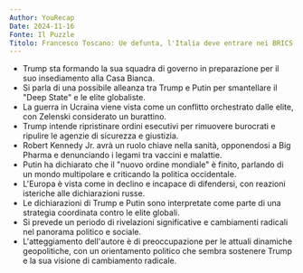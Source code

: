 ```yaml
---
Author: YouRecap
Date: 2024-11-16
Fonte: Il Puzzle
Titolo: Francesco Toscano: Ue defunta, l'Italia deve entrare nei BRICS
---
```


- Trump sta formando la sua squadra di governo in preparazione per il suo insediamento alla Casa Bianca.
- Si parla di una possibile alleanza tra Trump e Putin per smantellare il "Deep State" e le elite globaliste.
- La guerra in Ucraina viene vista come un conflitto orchestrato dalle elite, con Zelenski considerato un burattino.
- Trump intende ripristinare ordini esecutivi per rimuovere burocrati e ripulire le agenzie di sicurezza e giustizia.
- Robert Kennedy Jr. avrà un ruolo chiave nella sanità, opponendosi a Big Pharma e denunciando i legami tra vaccini e malattie.
- Putin ha dichiarato che il "nuovo ordine mondiale" è finito, parlando di un mondo multipolare e criticando la politica occidentale.
- L'Europa è vista come in declino e incapace di difendersi, con reazioni isteriche alle dichiarazioni russe.
- Le dichiarazioni di Trump e Putin sono interpretate come parte di una strategia coordinata contro le elite globali.
- Si prevede un periodo di rivelazioni significative e cambiamenti radicali nel panorama politico e sociale.
- L'atteggiamento dell'autore è di preoccupazione per le attuali dinamiche geopolitiche, con un orientamento politico che sembra sostenere Trump e la sua visione di cambiamento radicale.
